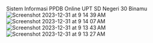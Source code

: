 Sistem Informasi PPDB Online UPT SD Negeri 30 Binamu
![Screenshot 2023-12-31 at 9 14 39 AM](https://github.com/laodefardin/ppdbonline/assets/22639765/f085154a-cefe-48d3-bdfe-8bc582e466b6)
![Screenshot 2023-12-31 at 9 14 07 AM](https://github.com/laodefardin/ppdbonline/assets/22639765/82d27391-58a3-4c96-b193-9158b4ebb470)
![Screenshot 2023-12-31 at 9 13 43 AM](https://github.com/laodefardin/ppdbonline/assets/22639765/a4a7ee52-7ea6-4ed5-b959-3558732085c3)
![Screenshot 2023-12-31 at 9 13 27 AM](https://github.com/laodefardin/ppdbonline/assets/22639765/af6d9d8b-a889-4243-a005-d534378fc135)
